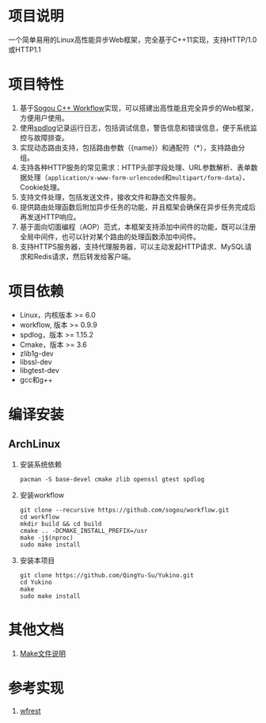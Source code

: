 # 项目说明

一个简单易用的Linux高性能异步Web框架，完全基于C++11实现，支持HTTP/1.0或HTTP1.1

# 项目特性
1. 基于[Sogou C++ Workflow](https://github.com/sogou/workflow)实现，可以搭建出高性能且完全异步的Web框架，方便用户使用。
2. 使用[spdlog](https://github.com/gabime/spdlog)记录运行日志，包括调试信息，警告信息和错误信息，便于系统监控与故障排查。
3. 实现动态路由支持，包括路由参数（{name}）和通配符（*），支持路由分组。
4. 支持各种HTTP服务的常见需求：HTTP头部字段处理、URL参数解析、表单数据处理（`application/x-www-form-urlencoded`和`multipart/form-data`）、Cookie处理。
5. 支持文件处理，包括发送文件，接收文件和静态文件服务。
6. 提供路由处理函数后附加异步任务的功能，并且框架会确保在异步任务完成后再发送HTTP响应。
7. 基于面向切面编程（AOP）范式，本框架支持添加中间件的功能，既可以注册全局中间件，也可以针对某个路由的处理函数添加中间件。
8. 支持HTTPS服务器，支持代理服务器，可以主动发起HTTP请求、MySQL请求和Redis请求，然后转发给客户端。

# 项目依赖

- Linux，内核版本 >= 6.0
- workflow, 版本 >= 0.9.9
- spdlog，版本 >= 1.15.2
- Cmake，版本 >= 3.6
- zlib1g-dev
- libssl-dev
- libgtest-dev
- gcc和g++

# 编译安装

## ArchLinux

1. 安装系统依赖
    ```
    pacman -S base-devel cmake zlib openssl gtest spdlog
    ```
2. 安装workflow
    ```
    git clone --recursive https://github.com/sogou/workflow.git
    cd workflow
    mkdir build && cd build
    cmake .. -DCMAKE_INSTALL_PREFIX=/usr
    make -j$(nproc)
    sudo make install
    ```
3. 安装本项目
    ```
    git clone https://github.com/QingYu-Su/Yukino.git
    cd Yukino
    make
    sudo make install
    ```

# 其他文档

1. [Make文件说明](/docs/Make.md)

# 参考实现

1. [wfrest](https://github.com/wfrest/wfrest)